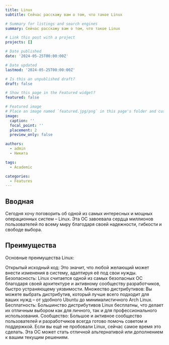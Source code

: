 ```yaml
---
title: Linux
subtitle: Сейчас расскажу вам о том, что такое Linux

# Summary for listings and search engines
summary: Сейчас расскажу вам о том, что такое Linux

# Link this post with a project
projects: []

# Date published
date: '2024-05-25T00:00:00Z'

# Date updated
lastmod: '2024-05-25T00:00:00Z'

# Is this an unpublished draft?
draft: false

# Show this page in the Featured widget?
featured: false

# Featured image
# Place an image named `featured.jpg/png` in this page's folder and customize its options here.
image:
  caption: ''
  focal_point: ''
  placement: 2
  preview_only: false

authors:
  - admin
  - Никита

tags:
  - Academic

categories:
  - Features
---
```


## Вводная

Сегодня хочу поговорить об одной из самых интересных и мощных операционных систем – Linux. Эта ОС завоевала сердца миллионов пользователей по всему миру благодаря своей надежности, гибкости и свободе выбора.

## Преимущества

Основные преимущества Linux:

Открытый исходный код: Это значит, что любой желающий может внести изменения в систему, адаптируя её под свои нужды.
Безопасность: Linux считается одной из самых безопасных ОС благодаря своей архитектуре и активному сообществу разработчиков, быстро устраняющему уязвимости.
Множество дистрибутивов: Вы можете выбрать дистрибутив, который лучше всего подходит для ваших нужд – от удобного Ubuntu до минималистичного Arch Linux.
Бесплатность: Большинство дистрибутивов Linux бесплатны, что делает их отличным выбором как для личного, так и для профессионального использования.
Сообщество: Большое и активное сообщество пользователей и разработчиков всегда готово помочь советом и поддержкой.
Если вы ещё не пробовали Linux, сейчас самое время это сделать. Эта ОС может стать отличной альтернативой или дополнением к вашим текущим решениям.
